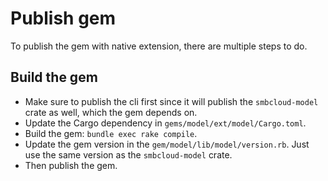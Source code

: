 # Publish gem

To publish the gem with native extension, there are multiple steps to do.

## Build the gem

- Make sure to publish the cli first since it will publish the `smbcloud-model` crate as well, which the gem depends on.
- Update the Cargo dependency in `gems/model/ext/model/Cargo.toml`.
- Build the gem: `bundle exec rake compile`.
- Update the gem version in the `gem/model/lib/model/version.rb`. Just use the same version as the `smbcloud-model` crate.
- Then publish the gem.